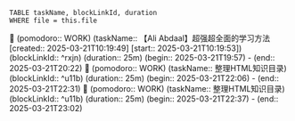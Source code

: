 

```dataview
TABLE taskName, blockLinkId, duration
WHERE file = this.file
```


🍅 (pomodoro:: WORK) (taskName:: 【Ali Abdaal】超强超全面的学习方法 [created:: 2025-03-21T10:19:49] [start:: 2025-03-21T10:19:53]) (blockLinkId::  ^rxjn) (duration:: 25m) (begin:: 2025-03-21T19:57) - (end:: 2025-03-21T20:22)
🍅 (pomodoro:: WORK) (taskName:: 整理HTML知识目录) (blockLinkId::  ^u11b) (duration:: 25m) (begin:: 2025-03-21T22:06) - (end:: 2025-03-21T22:31)
🍅 (pomodoro:: WORK) (taskName:: 整理HTML知识目录) (blockLinkId::  ^u11b) (duration:: 25m) (begin:: 2025-03-21T22:37) - (end:: 2025-03-21T23:02)